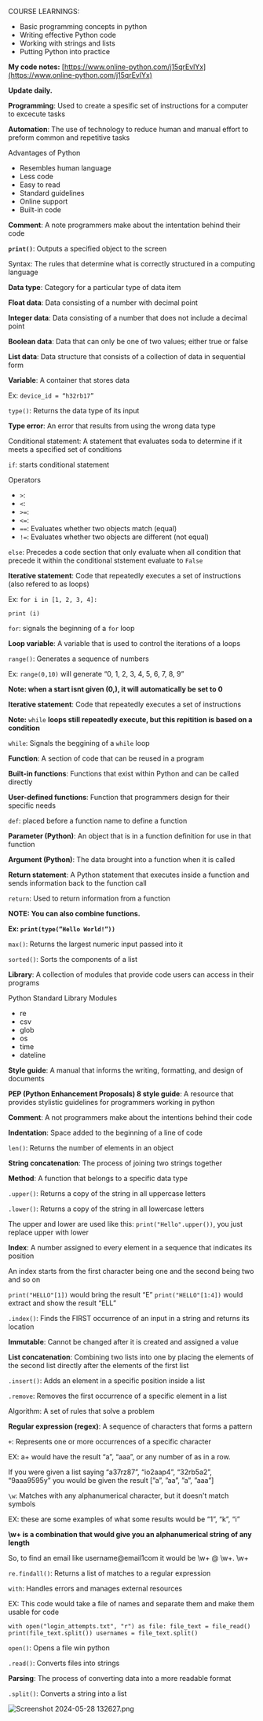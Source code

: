 COURSE LEARNINGS:

- Basic programming concepts in python
- Writing effective Python code
- Working with strings and lists
- Putting Python into practice

**My code notes:** [https://www.online-python.com/j15qrEvlYx](https://www.online-python.com/j15qrEvlYx)

**Update daily.**

**Programming**: Used to create a spesific set of instructions for a computer to excecute tasks

**Automation**: The use of technology to reduce human and manual effort to preform common and repetitive tasks

Advantages of Python

- Resembles human language
- Less code
- Easy to read
- Standard guidelines
- Online support
- Built-in code

**Comment**: A note programmers make about the intentation behind their code

**`print()`**: Outputs a specified object to the screen

Syntax: The rules that determine what is correctly structured in a computing language

**Data type**: Category for a particular type of data item

**Float data**: Data consisting of a number with decimal point

**Integer data**: Data consisting of a number that does not include a decimal point

**Boolean data**: Data that can only be one of two values; either true or false

**List data**: Data structure that consists of a collection of data in sequential form

**Variable**: A container that stores data

Ex: `device_id = “h32rb17”`

`type()`: Returns the data type of its input

**Type error**: An error that results from using the wrong data type

Conditional statement: A statement that evaluates soda to determine if it meets a specified set of conditions

`if`: starts conditional statement

Operators

- `>`:
- `<`:
- `>=`:
- `<=`:
- `==`: Evaluates whether two objects match (equal)
- `!=`: Evaluates whether two objects are different (not equal)

`else`: Precedes a code section that only evaluate when all condition that precede it within the conditional ststement evaluate to `False`

**Iterative statement**: Code that repeatedly executes a set of instructions (also refered to as loops)

Ex: `for i in [1, 2, 3, 4]:`

`print (i)`

`for`: signals the beginning of a `for` loop

**Loop variable**: A variable that is used to control the iterations of a loops

`range()`: Generates a sequence of numbers

Ex: `range(0,10)` will generate “0, 1, 2, 3, 4, 5, 6, 7, 8, 9”

**Note: when a start isnt given (0,), it will automatically be set to 0**

**Iterative statement**: Code that repeatedly executes a set of instructions 

**Note:** `while` **loops still repeatedly execute, but this repitition is based on a condition**

`while`: Signals the beggining of a `while` loop

**Function**: A section of code that can be reused in a program

**Built-in functions**: Functions that exist within Python and can be called directly

**User-defined functions**: Function that programmers design for their specific needs

`def`: placed before a function name to define a function

**Parameter (Python)**: An object that is in a function definition for use in that function

**Argument (Python)**: The data brought into a function when it is called

**Return statement**: A Python statement that executes inside a function and sends information back to the function call

`return`: Used to return information from a function

**NOTE: You can also combine functions.** 

**Ex: `print(type(”Hello World!”))`**

`max()`: Returns the largest numeric input passed into it

`sorted()`: Sorts the components of a list

**Library**: A collection of modules that provide code users can access in their programs

Python Standard Library Modules

- re
- csv
- glob
- os
- time
- dateline

**Style guide**: A manual that informs the writing, formatting, and design of documents

**PEP (Python Enhancement Proposals) 8 style guide**: A resource that provides stylistic guidelines for programmers working in python

**Comment**: A not programmers make about the intentions behind their code

**Indentation**: Space added to the beginning of a line of code

`len()`: Returns the number of elements in an object

**String concatenation**: The process of joining two strings together

**Method**: A function that belongs to a specific data type

`.upper()`: Returns a copy of the string in all uppercase letters

`.lower()`: Returns a copy of the string in all lowercase letters

The upper and lower are used like this: `print("Hello".upper())`, you just replace upper with lower

**Index**: A number assigned to every element in a sequence that indicates its position

An index starts from the first character being one and the second being two and so on

`print("HELLO"[1])` would bring the result “E”
`print("HELLO"[1:4])` would extract and show the result “ELL”

`.index()`: Finds the FIRST occurrence of an input in a string and returns its location

**Immutable**: Cannot be changed after it is created and assigned a value

**List concatenation**: Combining two lists into one by placing the elements of the second list directly after the elements of the first list

`.insert()`: Adds an element in a specific position inside a list

`.remove`: Removes the first occurrence of a specific element in a list

Algorithm: A set of rules that solve a problem

**Regular expression (regex)**: A sequence of characters that forms a pattern

`+`: Represents one or more occurrences of a specific character

EX: a+ would have the result “a”, “aaa”, or any number of as in a row. 

If you were given a list saying “a37rz87”, “io2aap4”, “32rb5a2”, “9aaa9595y” you would be given the result [”a”, ”aa”, ”a”, ”aaa”]

`\w`: Matches with any alphanumerical character, but it doesn't match symbols

EX: these are some examples of what some results would be “1”, “k”, “i”

**\w+ is a combination that would give you an alphanumerical string of any length**

So, to find an email like username@email1com it would be \w+ @ \w+\. \w+

`re.findall()`: Returns a list of matches to a regular expression

`with`: Handles errors and manages external resources

EX: This code would take a file of names and separate them and make them usable for code

`with open("login_attempts.txt", "r") as file:
file_text = file_read()
print(file_text.split())
usernames = file_text.split()`

`open()`: Opens a file win python

`.read()`: Converts files into strings

**Parsing**: The process of converting data into a more readable format

`.split()`: Converts a string into a list

![Screenshot 2024-05-28 132627.png](Screenshot_2024-05-28_132627.png)
